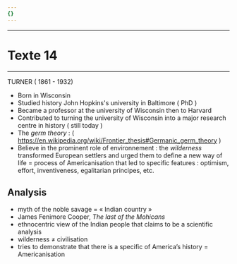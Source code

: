 ```yaml
---
{}
---
```

***
# Texte 14 
***
TURNER ( 1861 - 1932)
- Born in Wisconsin
- Studied history John Hopkins's university in Baltimore ( PhD )
- Became a professor at the university of Wisconsin then to Harvard 
- Contributed to turning the university of Wisconsin into a major research centre in history ( still today )
- The *germ theory* : ( https://en.wikipedia.org/wiki/Frontier_thesis#Germanic_germ_theory )
- Believe in the prominent role of environnement : the *wilderness* transformed European settlers and urged them to define a new way of life = process of Americanisation that led to specific features : optimism, effort, inventiveness, egalitarian principes, etc.

## Analysis 

- myth of the noble savage = « Indian country » 
- James Fenimore Cooper, *The last of the Mohicans*
- ethnocentric view of the Indian people that claims to be a scientific analysis 
- wilderness  ≠ civilisation 
- tries to demonstrate that there is a specific of America’s history = Americanisation 





